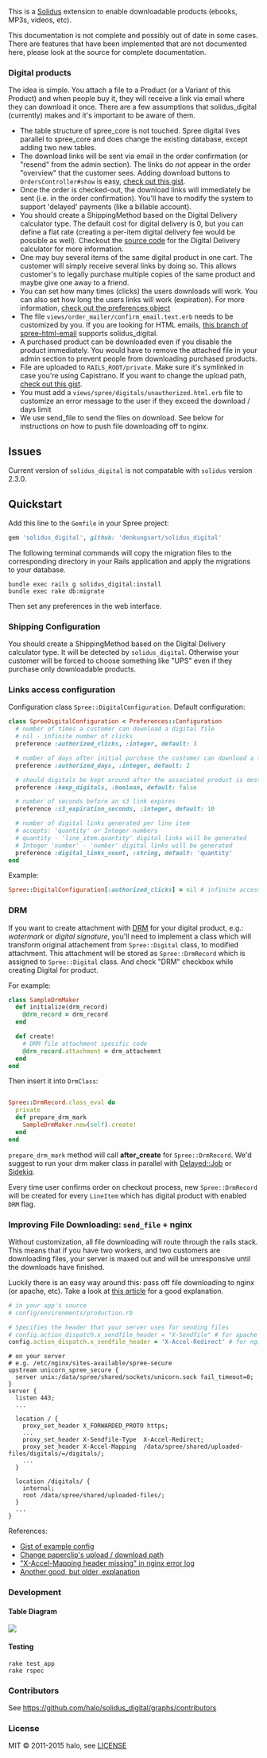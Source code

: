 This is a [Solidus](http://solidus.io/) extension to enable downloadable products (ebooks, MP3s, videos, etc).

This documentation is not complete and possibly out of date in some cases.
There are features that have been implemented that are not documented here, please look at the source for complete documentation.

### Digital products
The idea is simple.
You attach a file to a Product (or a Variant of this Product) and when people buy it, they will receive a link via email where they can download it once.
There are a few assumptions that solidus_digital (currently) makes and it's important to be aware of them.

* The table structure of spree_core is not touched.
  Spree digital lives parallel to spree_core and does change the existing database, except adding two new tables.
* The download links will be sent via email in the order confirmation (or "resend" from the admin section).
  The links do *not* appear in the order "overview" that the customer sees.
  Adding download buttons to `OrdersController#show` is easy, [check out this gist](https://gist.github.com/3187793#file_add_solidus_digital_buttons_to_invoice.rb).
* Once the order is checked-out, the download links will immediately be sent (i.e. in the order confirmation).
  You'll have to modify the system to support 'delayed' payments (like a billable account).
* You should create a ShippingMethod based on the Digital Delivery calculator type.
  The default cost for digital delivery is 0, but you can define a flat rate (creating a per-item digital delivery fee would be possible as well).
  Checkout the [source code](https://github.com/halo/solidus_digital/blob/master/app/models/spree/calculator/digital_delivery.rb) for the Digital Delivery calculator for more information.
* One may buy several items of the same digital product in one cart.
  The customer will simply receive several links by doing so.
  This allows customer's to legally purchase multiple copies of the same product and maybe give one away to a friend.
* You can set how many times (clicks) the users downloads will work.
  You can also set how long the users links will work (expiration).
  For more information, [check out the preferences object](https://github.com/halo/solidus_digital/blob/master/lib/spree/solidus_digital_configuration.rb)
* The file `views/order_mailer/confirm_email.text.erb` needs to be customized by you.
  If you are looking for HTML emails, [this branch of spree-html-email](http://github.com/iloveitaly/spree-html-email) supports solidus_digital.
* A purchased product can be downloaded even if you disable the product immediately.
  You would have to remove the attached file in your admin section to prevent people from downloading purchased products.
* File are uploaded to `RAILS_ROOT/private`.
  Make sure it's symlinked in case you're using Capistrano.
  If you want to change the upload path, [check out this gist](https://gist.github.com/3187793#file_solidus_digital_path_change_decorator.rb).
* You must add a `views/spree/digitals/unauthorized.html.erb` file to customize an error message to the user if they exceed the download / days limit
* We use send_file to send the files on download.
  See below for instructions on how to push file downloading off to nginx.

## Issues

Current version of `solidus_digital` is not compatable with `solidus` version 2.3.0.

## Quickstart

Add this line to the `Gemfile` in your Spree project:

```ruby
gem 'solidus_digital', github: 'denkungsart/solidus_digital'
```

The following terminal commands will copy the migration files to the corresponding directory in your Rails application and apply the migrations to your database.

```shell
bundle exec rails g solidus_digital:install
bundle exec rake db:migrate
```

Then set any preferences in the web interface.

### Shipping Configuration

You should create a ShippingMethod based on the Digital Delivery calculator type.
It will be detected by `solidus_digital`.
Otherwise your customer will be forced to choose something like "UPS" even if they purchase only downloadable products.

### Links access configuration

Configuration class `Spree::DigitalConfiguration`.
Default configuration:

```ruby
class SpreeDigitalConfiguration < Preferences::Configuration
  # number of times a customer can download a digital file
  # nil - infinite number of clicks
  preference :authorized_clicks, :integer, default: 3

  # number of days after initial purchase the customer can download a file
  preference :authorized_days, :integer, default: 2

  # should digitals be kept around after the associated product is destroyed
  preference :keep_digitals, :boolean, default: false

  # number of seconds before an s3 link expires
  preference :s3_expiration_seconds, :integer, default: 10

  # number of digital links generated per line item
  # accepts: 'quantity' or Integer numbers
  # quantity - 'line_item.quantity' digital links will be generated
  # Integer 'number' - 'number' digital links will be generated
  preference :digital_links_count, :string, default: 'quantity'
end

```

Example:
```ruby
Spree::DigitalConfiguration[:authorized_clicks] = nil # infinite access for user
```

### DRM

If you want to create attachment with [DRM](https://en.wikipedia.org/wiki/Digital_rights_management) for your digital product, e.g.: _watermark_ or _digital signature_,
you'll need to implement a class which will transform original attachement from `Spree::Digital` class, to modified attachment. This attachment will be stored as `Spree::DrmRecord` which is assigned to `Spree::Digital` class. And check "DRM" checkbox while creating Digital for product.

For example:
```ruby
class SampleDrmMaker
  def initialize(drm_record)
    @drm_record = drm_record
  end

  def create!
    # DRM file attachment specific code
    @drm_record.attachment = drm_attachemnt
  end
end
```

Then insert it into `DrmClass`:
```ruby

Spree::DrmRecord.class_eval do
  private
  def prepare_drm_mark
    SampleDrmMaker.new(self).create!
  end
end
```

`prepare_drm_mark` method will call **after_create** for `Spree::DrmRecord`. We'd suggest to run your drm maker class in parallel with [Delayed::Job](https://github.com/collectiveidea/delayed_job) or [Sidekiq](https://github.com/mperham/sidekiq).

Every time user confirms order on checkout process, new `Spree::DrmRecord` will be created for every `LineItem` which has digital product with enabled `DRM` flag.


### Improving File Downloading: `send_file` + nginx

Without customization, all file downloading will route through the rails stack.
This means that if you have two workers, and two customers are downloading files, your server is maxed out and will be unresponsive until the downloads have finished.

Luckily there is an easy way around this:
pass off file downloading to nginx (or apache, etc).
Take a look at [this article](http://blog.kiskolabs.com/post/637725747/nginx-rails-send-file) for a good explanation.

```ruby
# in your app's source
# config/environments/production.rb

# Specifies the header that your server uses for sending files
# config.action_dispatch.x_sendfile_header = "X-Sendfile" # for apache
config.action_dispatch.x_sendfile_header = 'X-Accel-Redirect' # for nginx
```

```nginx
# on your server
# e.g. /etc/nginx/sites-available/spree-secure
upstream unicorn_spree_secure {
  server unix:/data/spree/shared/sockets/unicorn.sock fail_timeout=0;
}
server {
  listen 443;
  ...

  location / {
    proxy_set_header X_FORWARDED_PROTO https;
    ...
    proxy_set_header X-Sendfile-Type  X-Accel-Redirect;
    proxy_set_header X-Accel-Mapping  /data/spree/shared/uploaded-files/digitals/=/digitals/;
    ...
  }

  location /digitals/ {
    internal;
    root /data/spree/shared/uploaded-files/;
  }
  ...
}
```

References:

* [Gist of example config](https://gist.github.com/416004)
* [Change paperclip's upload / download path](https://gist.github.com/3187793#file_solidus_digital_path_change_decorator.rb)
* ["X-Accel-Mapping header missing" in nginx error log](http://stackoverflow.com/questions/6237016/message-x-accel-mapping-header-missing-in-nginx-error-log)
* [Another good, but older, explanation](http://kovyrin.net/2006/11/01/nginx-x-accel-redirect-php-rails/)

### Development

#### Table Diagram

<img src="https://camo.githubusercontent.com/5fc9017154dc2ea3463e59cb76f7860597f2d3ff/68747470733a2f2f63646e2e7261776769742e636f6d2f68616c6f2f73707265655f6469676974616c2f6d61737465722f646f632f7461626c65732e706e67">

#### Testing

```shell
rake test_app
rake rspec
```

### Contributors

See https://github.com/halo/solidus_digital/graphs/contributors

### License

MIT © 2011-2015 halo, see [LICENSE](http://github.com/halo/solidus_digital/blob/master/LICENSE.md)
